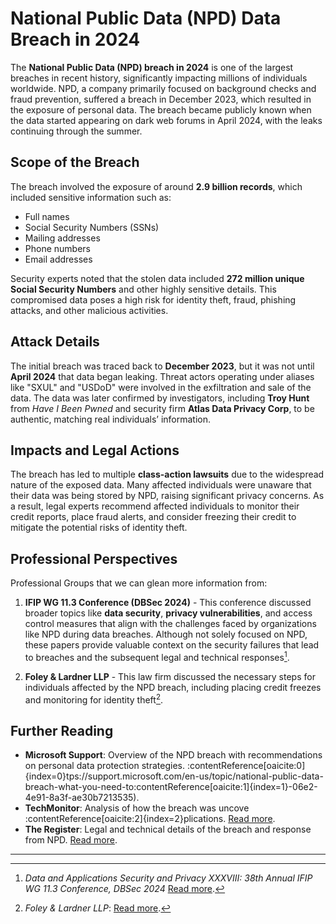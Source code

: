 # National Public Data (NPD) Data Breach in 2024

The **National Public Data (NPD) breach in 2024** is one of the largest breaches in recent history, significantly impacting millions of individuals worldwide. NPD, a company primarily focused on background checks and fraud prevention, suffered a breach in December 2023, which resulted in the exposure of personal data. The breach became publicly known when the data started appearing on dark web forums in April 2024, with the leaks continuing through the summer.

## Scope of the Breach

The breach involved the exposure of around **2.9 billion records**, which included sensitive information such as:

- Full names
- Social Security Numbers (SSNs)
- Mailing addresses
- Phone numbers
- Email addresses

Security experts noted that the stolen data included **272 million unique Social Security Numbers** and other highly sensitive details. This compromised data poses a high risk for identity theft, fraud, phishing attacks, and other malicious activities.

## Attack Details

The initial breach was traced back to **December 2023**, but it was not until **April 2024** that data began leaking. Threat actors operating under aliases like "SXUL" and "USDoD" were involved in the exfiltration and sale of the data. The data was later confirmed by investigators, including **Troy Hunt** from *Have I Been Pwned* and security firm **Atlas Data Privacy Corp**, to be authentic, matching real individuals’ information.

## Impacts and Legal Actions

The breach has led to multiple **class-action lawsuits** due to the widespread nature of the exposed data. Many affected individuals were unaware that their data was being stored by NPD, raising significant privacy concerns. As a result, legal experts recommend affected individuals to monitor their credit reports, place fraud alerts, and consider freezing their credit to mitigate the potential risks of identity theft.

## Professional Perspectives

Professional Groups that we can glean more information from:

1. **IFIP WG 11.3 Conference (DBSec 2024)** - This conference discussed broader topics like **data security**, **privacy vulnerabilities**, and access control measures that align with the challenges faced by organizations like NPD during data breaches. Although not solely focused on NPD, these papers provide valuable context on the security failures that lead to breaches and the subsequent legal and technical responses[^1].
   
2. **Foley & Lardner LLP** - This law firm discussed the necessary steps for individuals affected by the NPD breach, including placing credit freezes and monitoring for identity theft[^2].

## Further Reading

- **Microsoft Support**: Overview of the NPD breach with recommendations on personal data protection strategies. :contentReference[oaicite:0]{index=0}tps://support.microsoft.com/en-us/topic/national-public-data-breach-what-you-need-to&#8203;:contentReference[oaicite:1]{index=1}-06e2-4e91-8a3f-ae30b7213535).
- **TechMonitor**: Analysis of how the breach was uncove&#8203;:contentReference[oaicite:2]{index=2}plications. [Read more](https://techmonitor.ai/technology/cybersecurity/national-public-data-confirms-major-data-breach-of-personal-information).
- **The Register**: Legal and technical details of the breach and response from NPD. [Read more](https://www.theregister.com/2024/08/19/national_public_data_breach/).

---

[^1]: *Data and Applications Security and Privacy XXXVIII: 38th Annual IFIP WG 11.3 Conference, DBSec 2024* [Read more](https://link.springer.com/book/10.1007/978-3-031-65172-4).
[^2]: *Foley & Lardner LLP*: [Read more](https://www.foley.com/insights/publications/2024/08/national-public-data-hack-safeguard-identity-combat-fraud/).
